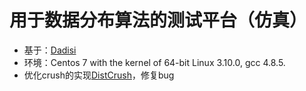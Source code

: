 # 用于数据分布算法的测试平台（仿真）

- 基于：[Dadisi](http://dadisi.sourceforge.net/?s=2da)
- 环境：Centos 7 with the kernel of 64-bit Linux 3.10.0, gcc 4.8.5. 
- 优化crush的实现[DistCrush](http://dadisi.sourceforge.net/doc/html/index.html)，修复bug
